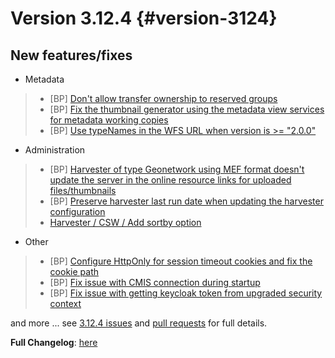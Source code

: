 # Version 3.12.4 {#version-3124}

## New features/fixes

-   Metadata

> -   [BP] [Don't allow transfer ownership to reserved groups](https://github.com/geonetwork/core-geonetwork/pull/6193)
> -   [BP] [Fix the thumbnail generator using the metadata view services for metadata working copies](https://github.com/geonetwork/core-geonetwork/pull/6179)
> -   [BP] [Use typeNames in the WFS URL when version is \>= "2.0.0"](https://github.com/geonetwork/core-geonetwork/pull/6143)

-   Administration

> -   [BP] [Harvester of type Geonetwork using MEF format doesn't update the server in the online resource links for uploaded files/thumbnails](https://github.com/geonetwork/core-geonetwork/pull/6231)
> -   [BP] [Preserve harvester last run date when updating the harvester configuration](https://github.com/geonetwork/core-geonetwork/pull/6166)
> -   [Harvester / CSW / Add sortby option](https://github.com/geonetwork/core-geonetwork/pull/6223)

-   Other

> -   [BP] [Configure HttpOnly for session timeout cookies and fix the cookie path](https://github.com/geonetwork/core-geonetwork/pull/6163)
> -   [BP] [Fix issue with CMIS connection during startup](https://github.com/geonetwork/core-geonetwork/pull/6106)
> -   [BP] [Fix issue with getting keycloak token from upgraded security context](https://github.com/geonetwork/core-geonetwork/pull/6207)

and more \... see [3.12.4 issues](https://github.com/geonetwork/core-geonetwork/issues?q=is%3Aissue+milestone%3A3.12.4+is%3Aclosed) and [pull requests](https://github.com/geonetwork/core-geonetwork/pulls?q=milestone%3A3.12.4+is%3Aclosed+is%3Apr) for full details.

**Full Changelog**: [here](https://github.com/geonetwork/core-geonetwork/compare/3.12.3...3.12.4)
